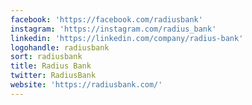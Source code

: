 ```yaml
---
facebook: 'https://facebook.com/radiusbank'
instagram: 'https://instagram.com/radius_bank'
linkedin: 'https://linkedin.com/company/radius-bank'
logohandle: radiusbank
sort: radiusbank
title: Radius Bank
twitter: RadiusBank
website: 'https://radiusbank.com/'
---
```

